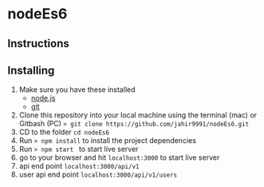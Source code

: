 # nodeEs6


## Instructions

## Installing
1. Make sure you have these installed
	- [node.js](http://nodejs.org/)
	- [git](http://git-scm.com/)
2. Clone this repository into your local machine using the terminal (mac) or Gitbash (PC) 
   `> git clone https://github.com/jahir9991/nodeEs6.git`
3. CD to the folder `cd nodeEs6`
4. Run `> npm install` to install the project dependencies
5. Run `> npm start ` to start live  server
6. go to your browser and hit `localhost:3000` to start live  server
7. api end point `localhost:3000/api/v1` 
7. user api  end point `localhost:3000/api/v1/users` 